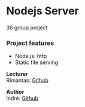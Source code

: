 <h1>Nodejs Server</h1>
36 group project

<h3>Project features</h3>
<ul>
  <li>Node.js: http</li>
  <li>Static file serving</li>
</ul>

<strong>Lecturer</strong><br>
Rimantas: <a href="https://github.com/belauzas">Github</a>

<strong>Author</strong><br>
Indrė: <a href="https://github.com/IndrePet/">Github</a>
